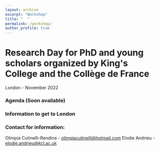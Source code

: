 ```yaml
---
layout: archive
excerpt: "Workshop"
title: "  "
permalink: /workshop/
author_profile: true
---
```


# Research Day for PhD and young scholars organized by King's College and the Collège de France 
London - November 2022

### Agenda (Soon available)

### Information to get to London

### Contact for information: 
Olimpia Cutinelli-Rendina - olimpiacutinelli@hotmail.com
Elodie Andrieu - elodie.andrieu@kcl.ac.uk
